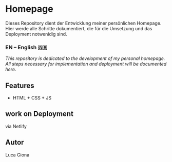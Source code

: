 # Homepage

Dieses Repository dient der Entwicklung meiner persönlichen Homepage.  
Hier werde alle Schritte dokumentiert, die für die Umsetzung und das Deployment notwenidig sind.

### EN – English 🇬🇧


*This repository is dedicated to the development of my personal homepage.  
All steps necessary for implementation and deployment will be documented here.*

## Features
- HTML + CSS + JS

## work on Deployment 
 via Netlify


## Autor

Luca Giona 